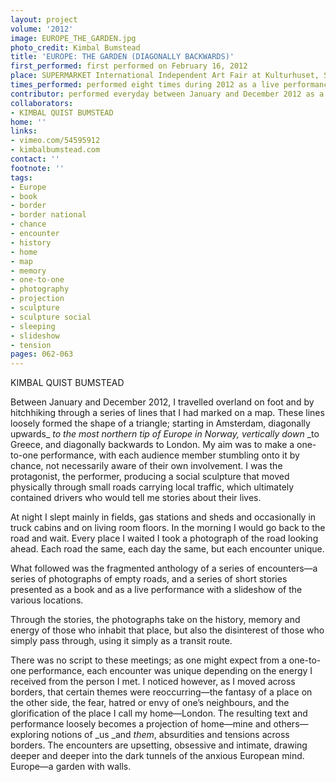 ```yaml
---
layout: project
volume: '2012'
image: EUROPE_THE_GARDEN.jpg
photo_credit: Kimbal Bumstead
title: 'EUROPE: THE GARDEN (DIAGONALLY BACKWARDS)'
first_performed: first performed on February 16, 2012
place: SUPERMARKET International Independent Art Fair at Kulturhuset, Stockholm, Sweden
times_performed: performed eight times during 2012 as a live performance
contributor: performed everyday between January and December 2012 as a journey performance
collaborators:
- KIMBAL QUIST BUMSTEAD
home: ''
links:
- vimeo.com/54595912
- kimbalbumstead.com
contact: ''
footnote: ''
tags:
- Europe
- book
- border
- border national
- chance
- encounter
- history
- home
- map
- memory
- one-to-one
- photography
- projection
- sculpture
- sculpture social
- sleeping
- slideshow
- tension
pages: 062-063
---
```


KIMBAL QUIST BUMSTEAD

Between January and December 2012, I travelled overland on foot and by hitchhiking through a series of lines that I had marked on a map. These lines loosely formed the shape of a triangle; starting in Amsterdam, diagonally upwards_ _to the most northern tip of Europe in Norway, vertically down_ _to Greece, and diagonally backwards to London. My aim was to make a one-to-one performance, with each audience member stumbling onto it by chance, not necessarily aware of their own involvement. I was the protagonist, the performer, producing a social sculpture that moved physically through small roads carrying local traffic, which ultimately contained drivers who would tell me stories about their lives.

At night I slept mainly in fields, gas stations and sheds and occasionally in truck cabins and on living room floors. In the morning I would go back to the road and wait. Every place I waited I took a photograph of the road looking ahead. Each road the same, each day the same, but each encounter unique.

What followed was the fragmented anthology of a series of encounters—a series of photographs of empty roads, and a series of short stories presented as a book and as a live performance with a slideshow of the various locations.

Through the stories, the photographs take on the history, memory and energy of those who inhabit that place, but also the disinterest of those who simply pass through, using it simply as a transit route.

There was no script to these meetings; as one might expect from a one-to-one performance, each encounter was unique depending on the energy I received from the person I met. I noticed however, as I moved across borders, that certain themes were reoccurring—the fantasy of a place on the other side, the fear, hatred or envy of one’s neighbours, and the glorification of the place I call my home—London. The resulting text and performance loosely becomes a projection of home—mine and others—exploring notions of _us _and _them_, absurdities and tensions across borders. The encounters are upsetting, obsessive and intimate, drawing deeper and deeper into the dark tunnels of the anxious European mind. Europe—a garden with walls.
